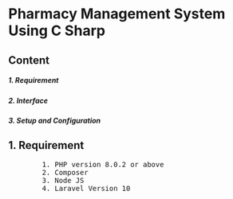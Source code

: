 <h1><b>Pharmacy Management System Using C Sharp</b></h1>
<h2>Content</h2>
<h5>1. Requirement</h5>
<h5>2. Interface</h5>
<h5>3. Setup and Configuration</h5>
<h2>1. Requirement</h2>
<pre>
        1. PHP version 8.0.2 or above
        2. Composer
        3. Node JS
        4. Laravel Version 10
</pre>
